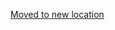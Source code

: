 [Moved to new location](https://github.com/DataTalksClub/machine-learning-zoomcamp/blob/master/08-deep-learning/06-learning-rate.md)